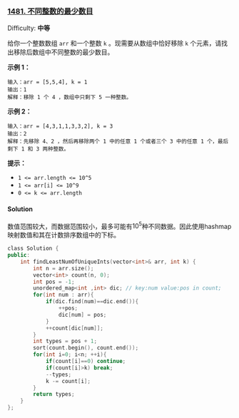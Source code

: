 ### [1481\. 不同整数的最少数目](https://leetcode-cn.com/problems/least-number-of-unique-integers-after-k-removals/)

Difficulty: **中等**


给你一个整数数组 `arr` 和一个整数 `k` 。现需要从数组中恰好移除 `k` 个元素，请找出移除后数组中不同整数的最少数目。

**示例 1：**

```
输入：arr = [5,5,4], k = 1
输出：1
解释：移除 1 个 4 ，数组中只剩下 5 一种整数。
```

**示例 2：**

```
输入：arr = [4,3,1,1,3,3,2], k = 3
输出：2
解释：先移除 4、2 ，然后再移除两个 1 中的任意 1 个或者三个 3 中的任意 1 个，最后剩下 1 和 3 两种整数。
```

**提示：**

*   `1 <= arr.length <= 10^5`
*   `1 <= arr[i] <= 10^9`
*   `0 <= k <= arr.length`


#### Solution

数值范围较大，而数据范围较小，最多可能有$10^5$种不同数据。因此使用hashmap映射数值和其在计数排序数组中的下标。

```cpp
​class Solution {
public:
    int findLeastNumOfUniqueInts(vector<int>& arr, int k) {
        int n = arr.size();
        vector<int> count(n, 0);
        int pos = -1;
        unordered_map<int ,int> dic; // key:num value:pos in count;
        for(int num : arr){
            if(dic.find(num)==dic.end()){
                ++pos;
                dic[num] = pos;
            }
            ++count[dic[num]];
        }
        int types = pos + 1;
        sort(count.begin(), count.end());
        for(int i=0; i<n; ++i){
            if(count[i]==0) continue;
            if(count[i]>k) break;
            --types;
            k -= count[i];
        }
        return types;
    }
};
```